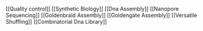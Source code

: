 [[Quality control]]
[[Synthetic Biology]]
[[Dna Assembly]]
[[Nanopore Sequencing]]
[[Goldenbraid Assembly]]
[[Goldengate Assembly]]
[[Versatile Shuffling]]
[[Combinatorial Dna Library]]
